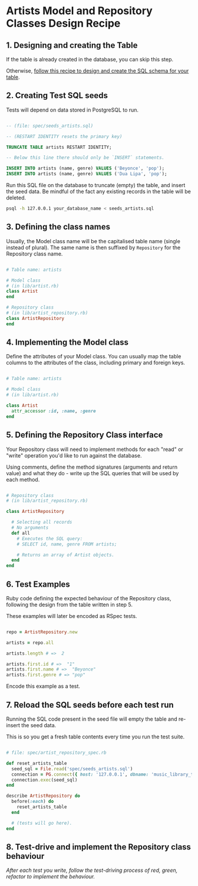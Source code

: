 # Artists Model and Repository Classes Design Recipe


## 1. Designing and creating the Table

If the table is already created in the database, you can skip this step.

Otherwise, [follow this recipe to design and create the SQL schema for your table](./single_table_design_recipe_template.md).


## 2. Creating Test SQL seeds

Tests will depend on data stored in PostgreSQL to run.

```sql

-- (file: spec/seeds_artists.sql)

-- (RESTART IDENTITY resets the primary key)

TRUNCATE TABLE artists RESTART IDENTITY; 

-- Below this line there should only be `INSERT` statements.

INSERT INTO artists (name, genre) VALUES ('Beyonce', 'pop');
INSERT INTO artists (name, genre) VALUES ('Dua Lipa', 'pop');

```

Run this SQL file on the database to truncate (empty) the table, and insert the seed data. Be mindful of the fact any existing records in the table will be deleted.

```bash
psql -h 127.0.0.1 your_database_name < seeds_artists.sql
```

## 3. Defining the class names

Usually, the Model class name will be the capitalised table name (single instead of plural). The same name is then suffixed by `Repository` for the Repository class name.

```ruby

# Table name: artists

# Model class
# (in lib/artist.rb)
class Artist
end

# Repository class
# (in lib/artist_repository.rb)
class ArtistRepository
end
```

## 4. Implementing the Model class

Define the attributes of your Model class. You can usually map the table columns to the attributes of the class, including primary and foreign keys.

```ruby

# Table name: artists

# Model class
# (in lib/artist.rb)

class Artist
  attr_accessor :id, :name, :genre
end

```


## 5. Defining the Repository Class interface

Your Repository class will need to implement methods for each "read" or "write" operation you'd like to run against the database.

Using comments, define the method signatures (arguments and return value) and what they do - write up the SQL queries that will be used by each method.

```ruby

# Repository class
# (in lib/artist_repository.rb)

class ArtistRepository

  # Selecting all records
  # No arguments
  def all
    # Executes the SQL query:
    # SELECT id, name, genre FROM artists;

    # Returns an array of Artist objects.
  end
end
```

## 6. Test Examples

Ruby code defining the expected behaviour of the Repository class, following the design from the table written in step 5.

These examples will later be encoded as RSpec tests.

```ruby

repo = ArtistRepository.new

artists = repo.all

artists.length # =>  2

artists.first.id # =>  "1"
artists.first.name # =>  "Beyonce"
artists.first.genre # => "pop"


```

Encode this example as a test.

## 7. Reload the SQL seeds before each test run

Running the SQL code present in the seed file will empty the table and re-insert the seed data.

This is so you get a fresh table contents every time you run the test suite.

```ruby

# file: spec/artist_repository_spec.rb

def reset_artists_table
  seed_sql = File.read('spec/seeds_artists.sql')
  connection = PG.connect({ host: '127.0.0.1', dbname: 'music_library_test' })
  connection.exec(seed_sql)
end

describe ArtistRepository do
  before(:each) do 
    reset_artists_table
  end

  # (tests will go here).
end
```

## 8. Test-drive and implement the Repository class behaviour

_After each test you write, follow the test-driving process of red, green, refactor to implement the behaviour._

<!-- BEGIN GENERATED SECTION DO NOT EDIT -->



<!-- END GENERATED SECTION DO NOT EDIT -->